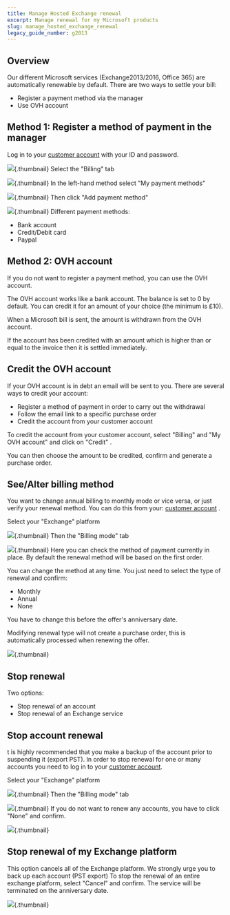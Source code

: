 ```yaml
---
title: Manage Hosted Exchange renewal
excerpt: Manage renewal for my Microsoft products
slug: manage_hosted_exchange_renewal
legacy_guide_number: g2013
---
```



## Overview
Our different Microsoft services (Exchange2013/2016, Office 365) are automatically renewable by default.
There are two ways to settle your bill:


- Register a payment method via the manager
- Use OVH account




## Method 1: Register a method of payment in the manager
Log in to your [customer account](https://www.ovh.com/manager/web) with your ID and password.

![](images/img_3383.jpg){.thumbnail}
Select the "Billing" tab

![](images/img_3386.jpg){.thumbnail}
In the left-hand method select "My payment methods"

![](images/img_3384.jpg){.thumbnail}
Then click "Add payment method"

![](images/img_3385.jpg){.thumbnail}
Different payment methods:


- Bank account
- Credit/Debit card
- Paypal




## Method 2: OVH account
If you do not want to register a payment method, you can use the OVH account.

The OVH account works like a bank account. The balance is set to 0 by default. You can credit it for an amount of your choice (the minimum is £10).

When a Microsoft bill is sent, the amount is withdrawn from the OVH account.

If the account has been credited with an amount which is higher than or equal to the invoice then it is settled immediately.


## Credit the OVH account
If your OVH account is in debt an email will be sent to you. There are several ways to credit your account:


- Register a method of payment in order to carry out the withdrawal
- Follow the email link to a specific purchase order
- Credit the account from your customer account


To credit the account from your customer account, select "Billing" and "My OVH account" and click on "Credit" .

You can then choose the amount to be credited, confirm and generate a purchase order.


## See/Alter billing method
You want to change annual billing to monthly mode or vice versa, or just verify your renewal method. You can do this from your: [customer account](https://www.ovh.com/manager/web) .

Select your "Exchange" platform

![](images/img_3392.jpg){.thumbnail}
Then the "Billing mode" tab

![](images/img_3402.jpg){.thumbnail}
Here you can check the method of payment currently in place. By default the renewal method will be based on the first order.


You can change the method at any time. You just need to select the type of renewal and confirm:


- Monthly
- Annual
- None


You have to change this before the offer's anniversary date.

Modifying renewal type will not create a purchase order, this is automatically processed when renewing the offer.

![](images/img_3397.jpg){.thumbnail}


## Stop renewal
Two options:


- Stop renewal of an account
- Stop renewal of an Exchange service



## Stop account renewal

t is highly recommended that you make a backup of the account prior to suspending it (export PST).
In order to stop renewal for one or many accounts you need to log in to your [customer account](https://www.ovh.com/manager/web).

Select your "Exchange" platform

![](images/img_3392.jpg){.thumbnail}
Then the "Billing mode" tab

![](images/img_3402.jpg){.thumbnail}
If you do not want to renew any accounts, you have to click "None" and confirm.

![](images/img_3394.jpg){.thumbnail}

## Stop renewal of my Exchange platform

This option cancels all of the Exchange platform. We strongly urge you to back up each account (PST export)
To stop the renewal of an entire exchange platform, select "Cancel" and confirm. The service will be terminated on the anniversary date.

![](images/img_3403.jpg){.thumbnail}

